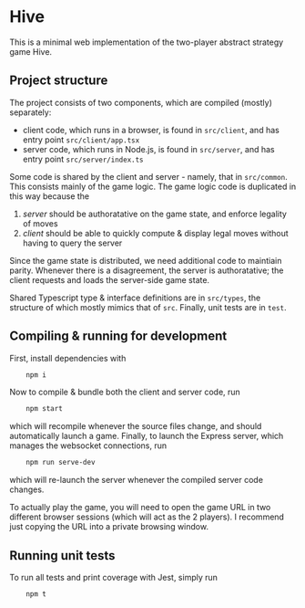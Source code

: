# Hive
This is a minimal web implementation of the two-player abstract strategy game Hive.

## Project structure

The project consists of two components, which are compiled (mostly) separately:
- client code, which runs in a browser, is found in
    ```src/client```,
    and has entry point
    ```src/client/app.tsx```
- server code, which runs in Node.js, is found in
    ```src/server```,
    and has entry point
    ```src/server/index.ts```

Some code is shared by the client and server - namely, that in
```src/common```. This consists mainly of the game logic. The game logic code is duplicated in this way because the
1. *server* should be authoratative on the game state, and enforce legality of moves
2. *client* should be able to quickly compute & display legal moves without having to query the server

Since the game state is distributed, we need additional code to maintiain parity. Whenever there is a disagreement, the server is authoratative; the client requests and loads the server-side game state.

Shared Typescript type & interface definitions are in ```src/types```, the structure of which mostly mimics that of ```src```. Finally, unit tests are in ```test```.

## Compiling & running for development

First, install dependencies with
```bash
    npm i
```
Now to compile & bundle both the client and server code, run
```bash
    npm start
```
which will recompile whenever the source files change, and should automatically launch a game. Finally, to launch the Express server, which manages the websocket connections, run
```bash
    npm run serve-dev
```
which will re-launch the server whenever the compiled server code changes.

To actually play the game, you will need to open the game URL in two different browser sessions (which will act as the 2 players). I recommend just copying the URL into a private browsing window.

## Running unit tests

To run all tests and print coverage with Jest, simply run
```bash
    npm t
```